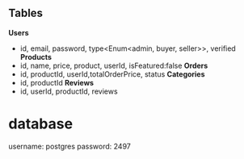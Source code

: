 ## Tables
**Users**
- id, email, password, type<Enum<admin, buyer, seller>>, verified<default false>
**Products**
- id, name, price, product, userId, isFeatured:false
**Orders**
- id, productId, userId,totalOrderPrice, status
**Categories**
- id, productId
**Reviews**
 - id, userId, productId, reviews<Text>

# database
username: postgres
password: 2497